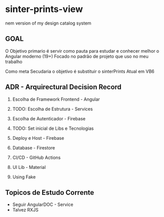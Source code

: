 # sinter-prints-view
  nem version of my design catalog system

## GOAL
  O Objetivo primario é servir como pauta para estudar e conhecer melhor o Angular moderno (19+)
  Focado no padrão de projeto que uso no meu trabalho

  Como meta Secudaria o objetivo é substituir o sinterPrints Atual em VB6

## ADR - Arquirectural Decision Record

  1. Escolha de Framework Frontend - Angular

  2. TODO: Escolha de Estrutura - Services

  3. Escolha de Autenticador - Firebase

  4. TODO: Set inicial de Libs e Tecnologias

  5. Deploy e Host - Firebase

  6. Database - Firestore

  7. CI/CD - GitHub Actions

  8. UI Lib - Material

  9. Using Fake

## Topicos de Estudo Corrente
- Seguir AngularDOC - Service
- Talvez RXJS
